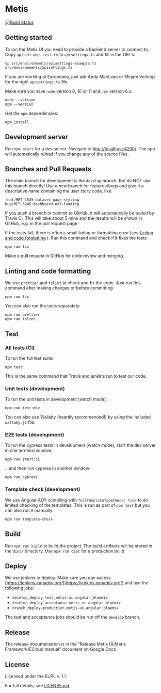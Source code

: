# Metis

[![Build Status](https://travis-ci.org/europeana/metis-ui.svg?branch=develop)](https://travis-ci.org/europeana/metis-ui)

## Getting started

To run the Metis UI you need to provide a backend server to connect to. Copy `apisettings-test.ts` to `apisettings.ts` and fill in the URL's:

    cp src/environments/apisettings-example.ts src/environments/apisettings.ts 
 
If you are working at Europeana, just ask Andy MacLean or Mirjam Verloop for the right `apisettings.ts` file.

Make sure you have `node` version 8, 10 or 11 and `npm` version 6.x:

    node --version
    npm --version

Get the `npm` dependencies:

    npm install

## Development server

Run `npm start` for a dev server. Navigate to [http://localhost:4200/](http://localhost:4200/). The app will automatically reload if you change any of the source files.

## Branches and Pull Requests

The main branch for development is the `develop` branch. But do NOT use this branch directly! Use a new branch for features/bugs and give it a descriptive name containing the user story code, like:

    feat/MET-1535-dataset-page-styling
    bug/MET-3245-dashboard-not-loading

If you push a branch or commit to GitHub, it will automatically be tested by Travis CI. This will take about 5 mins and the results will be shown in GitHub, e.g. in the pull request page.

If the tests fail, there is often a small linting or formatting error (see [Linting and code formatting](#linting-and-code-formatting) ). Run this command and check if it fixes the tests:

    npm run fix

Make a pull request in GitHub for code review and merging.

## Linting and code formatting

We use `prettier` and `tslint` to check and fix the code. Just run this command after making changes or before committing:

    npm run fix

You can also run the tools separately:

    npm run prettier
    npm run tslint

## Test

### All tests (CI)

To run the full test suite:

    npm test
    
This is the same command that Travis and jenkins run to test our code.

### Unit tests (development)

To run the unit tests in development (watch mode):

    npm run test:dev
    
You can also use Wallaby (heartily recommended!) by using the included `wallaby.js` file.

### E2E tests (development)

To run the cypress tests in development (watch mode), start the dev server in one terminal window:

    npm run start:ci

...and then run cypress in another window:

    npm run cypress

### Template check (development)

We use Angular AOT compiling with `fullTemplateTypeCheck: true` to do limited checking of the templates. This is run as part of `npm test` but you can also run it manually:

    npm run template-check

## Build

Run `npm run build` to build the project. The build artifacts will be stored in the `dist/` directory. Use `npm run dist` for a production build.

## Deploy

We use jenkins to deploy. Make sure you can access [https://jenkins.eanadev.org/](https://jenkins.eanadev.org/) and use the following jobs:

- `develop_deploy-test_metis-ui-angular_bluemix`
- `develop_deploy-acceptance_metis-ui-angular_bluemix`
- `branch_deploy-production_metis-ui-angular_bluemix`

The test and acceptance jobs should be run off the `develop` branch.

## Release

The release documentation is in the "Release Metis UI/Metis Framework/ECloud manual" document on Google Docs.

## License

Licensed under the EUPL v. 1.1.

For full details, see [LICENSE.md](LICENSE.md).
